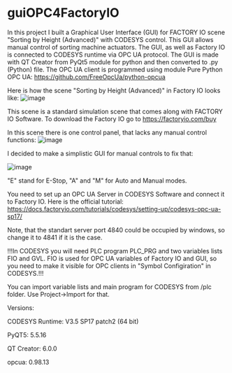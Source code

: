 # guiOPC4FactoryIO
In this project I built a Graphical User Interface (GUI) for FACTORY IO scene "Sorting by Height (Advanced)" with CODESYS control. This GUI allows manual control of sorting machine actuators. The GUI, as well as Factory IO is connected to CODESYS runtime via OPC UA protocol. 
The GUI is made with QT Creator from PyQt5 module for python and then converted to .py (Python) file.
The OPC UA client is programmed using module Pure Python OPC UA:
https://github.com/FreeOpcUa/python-opcua

Here is how the scene "Sorting by Height (Advanced)" in Factory IO looks like:
![image](https://user-images.githubusercontent.com/84286885/156048658-b73d17c7-0f67-4c57-b2bd-ce2d3193d5b1.png)

This scene is a standard simulation scene that comes along with FACTORY IO Software.
To download the Factory IO go to https://factoryio.com/buy

In this scene there is one control panel, that lacks any manual control functions:
![image](https://user-images.githubusercontent.com/84286885/156052483-a6f04a51-075c-4c38-8169-327035b6df64.png)

I decided to make a simplistic GUI for manual controls to fix that:

![image](https://user-images.githubusercontent.com/84286885/156052713-56b3c5bd-2770-495a-badd-223b086ab638.png)

"E" stand for E-Stop, "A" and "M" for Auto and Manual modes.

You need to set up an OPC UA Server in CODESYS Software and connect it to Factory IO. Here is the official tutorial:
https://docs.factoryio.com/tutorials/codesys/setting-up/codesys-opc-ua-sp17/

Note, that the standart server port 4840 could be occupied by windows, so change it to 4841 if it is the case.

!!!In CODESYS you will need PLC program PLC_PRG and two variables lists FIO and GVL. FIO is used for OPC UA variables of
Factory IO and GUI, so you need to make it visible for OPC clients in "Symbol Configiration" in CODESYS.!!!

You can import variable lists and main program for CODESYS from /plc folder. Use Project->Import for that.

Versions:

CODESYS Runtime: V3.5 SP17 patch2 (64 bit)

PyQT5: 5.5.16

QT Creator: 6.0.0

opcua: 0.98.13
